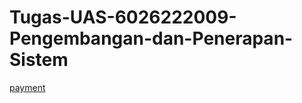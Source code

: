 # Tugas-UAS-6026222009-Pengembangan-dan-Penerapan-Sistem

[payment](https://github.com/widyantarif/Tugas-UAS-6026222009-Pengembangan-dan-Penerapan-Sistem/blob/main/client/payment.html)
